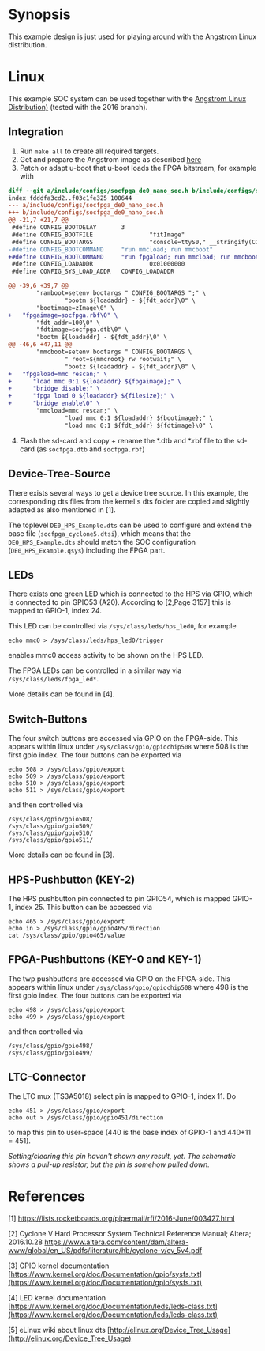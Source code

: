 
Synopsis
==========
This example design is just used for playing around with the Angstrom Linux distribution.

Linux
=======

This example SOC system can be used together with the 
[Angstrom Linux Distribution)](https://github.com/Angstrom-distribution) (tested with the 2016 branch).


Integration
------------------

1. Run `make all` to create all required targets.
2. Get and prepare the Angstrom image as described [here](https://github.com/Angstrom-distribution/angstrom-manifest)
3. Patch or adapt u-boot that u-boot loads the FPGA bitstream, for example with
```patch
diff --git a/include/configs/socfpga_de0_nano_soc.h b/include/configs/socfpga_de0_nano_soc.h
index fdddfa3cd2..f03c1fe325 100644
--- a/include/configs/socfpga_de0_nano_soc.h
+++ b/include/configs/socfpga_de0_nano_soc.h
@@ -21,7 +21,7 @@
 #define CONFIG_BOOTDELAY       3
 #define CONFIG_BOOTFILE                "fitImage"
 #define CONFIG_BOOTARGS                "console=ttyS0," __stringify(CONFIG_BAUDRATE)
-#define CONFIG_BOOTCOMMAND     "run mmcload; run mmcboot"
+#define CONFIG_BOOTCOMMAND     "run fpgaload; run mmcload; run mmcboot"
 #define CONFIG_LOADADDR                0x01000000
 #define CONFIG_SYS_LOAD_ADDR   CONFIG_LOADADDR

@@ -39,6 +39,7 @@
        "ramboot=setenv bootargs " CONFIG_BOOTARGS ";" \
                "bootm ${loadaddr} - ${fdt_addr}\0" \
        "bootimage=zImage\0" \
+   "fpgaimage=socfpga.rbf\0" \
        "fdt_addr=100\0" \
        "fdtimage=socfpga.dtb\0" \
        "bootm ${loadaddr} - ${fdt_addr}\0" \
@@ -46,6 +47,11 @@
        "mmcboot=setenv bootargs " CONFIG_BOOTARGS \
                " root=${mmcroot} rw rootwait;" \
                "bootz ${loadaddr} - ${fdt_addr}\0" \
+   "fpgaload=mmc rescan;" \
+      "load mmc 0:1 ${loadaddr} ${fpgaimage};" \
+      "bridge disable;" \
+      "fpga load 0 ${loadaddr} ${filesize};" \
+      "bridge enable\0" \
        "mmcload=mmc rescan;" \
                "load mmc 0:1 ${loadaddr} ${bootimage};" \
                "load mmc 0:1 ${fdt_addr} ${fdtimage}\0" \
```
4. Flash the sd-card and copy + rename the *.dtb and *.rbf file to the sd-card (as `socfpga.dtb` and `socfpga.rbf`)


Device-Tree-Source
-------------------

There exists several ways to get a device tree source. In this example, 
the corresponding dts files from the kernel's dts folder are copied and 
slightly adapted as also mentioned in [1].

The toplevel `DE0_HPS_Example.dts` can be used to configure and extend
the base file (`socfpga_cyclone5.dtsi`), which means that the
`DE0_HPS_Example.dts` should match the SOC configuration (`DE0_HPS_Example.qsys`) including the FPGA part.



LEDs
---------
There exists one green LED which is connected to the HPS via GPIO, 
which is connected to pin GPIO53 (A20).
According to [2,Page 3157] this is mapped to GPIO-1, index 24.

This LED can be controlled via `/sys/class/leds/hps_led0`, for example
```
echo mmc0 > /sys/class/leds/hps_led0/trigger
```
enables mmc0 access activity to be shown on the HPS LED.


The FPGA LEDs can be controlled in a similar way via `/sys/class/leds/fpga_led*`.

More details can be found in [4].


Switch-Buttons
---------------
The four switch buttons are accessed via GPIO on the FPGA-side.
This appears within linux under `/sys/class/gpio/gpiochip508` where 508 is the first gpio index.
The four buttons can be exported via
```
echo 508 > /sys/class/gpio/export
echo 509 > /sys/class/gpio/export
echo 510 > /sys/class/gpio/export
echo 511 > /sys/class/gpio/export
```
and then controlled via
```
/sys/class/gpio/gpio508/
/sys/class/gpio/gpio509/
/sys/class/gpio/gpio510/
/sys/class/gpio/gpio511/
```

More details can be found in [3].

HPS-Pushbutton (KEY-2)
----------------
The HPS pushbutton pin connected to pin GPIO54, which is mapped GPIO-1, index 25.
This button can be accessed via
```
echo 465 > /sys/class/gpio/export
echo in > /sys/class/gpio/gpio465/direction
cat /sys/class/gpio/gpio465/value
```

FPGA-Pushbuttons (KEY-0 and KEY-1)
----------------
The twp pushbuttons are accessed via GPIO on the FPGA-side.
This appears within linux under `/sys/class/gpio/gpiochip508` where 498 is the first gpio index.
The four buttons can be exported via
```
echo 498 > /sys/class/gpio/export
echo 499 > /sys/class/gpio/export
```
and then controlled via
```
/sys/class/gpio/gpio498/
/sys/class/gpio/gpio499/
```



LTC-Connector
---------------
The LTC mux (TS3A5018) select pin is mapped to GPIO-1, index 11.
Do
```
echo 451 > /sys/class/gpio/export
echo out > /sys/class/gpio/gpio451/direction
```
to map this pin to user-space (440 is the base index of GPIO-1 and 440+11 = 451).

*Setting/clearing this pin haven't shown any result, yet.
The schematic shows a pull-up resistor, but the pin is somehow pulled down.*

References
=====================

[1] https://lists.rocketboards.org/pipermail/rfi/2016-June/003427.html



[2] Cyclone V Hard Processor System Technical Reference Manual; Altera; 2016.10.28
    https://www.altera.com/content/dam/altera-www/global/en_US/pdfs/literature/hb/cyclone-v/cv_5v4.pdf

[3] GPIO kernel documentation [https://www.kernel.org/doc/Documentation/gpio/sysfs.txt](https://www.kernel.org/doc/Documentation/gpio/sysfs.txt)

[4] LED kernel documentation [https://www.kernel.org/doc/Documentation/leds/leds-class.txt](https://www.kernel.org/doc/Documentation/leds/leds-class.txt)

[5] eLinux wiki about linux dts [http://elinux.org/Device_Tree_Usage](http://elinux.org/Device_Tree_Usage)
